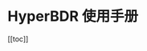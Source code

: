 # **HyperBDR 使用手册**
[[toc]]
<!-- @include: ./register/register.md -->
<!-- @include: ./login/login.md -->
<!-- @include: ./dashboard/dashboard.md -->
<!-- @include: ./dashboard/profile.md -->
<!-- @include: ./dashboard/logout.md -->
<!-- @include: ./dashboard/language-switch.md -->
<!-- @include: ./dr/host-dr.md -->
<!-- @include: ./dr/host-failback.md -->
<!-- @include: ./orchestration/dr-group.md -->
<!-- @include: ./configuration/production-site.md -->
<!-- @include: ./configuration/dr-site.md -->
<!-- @include: ./configuration/storage-configuration.md -->
<!-- @include: ./configuration/dr-site-configuration.md -->
<!-- @include: ./configuration/policy-settings.md -->
<!-- @include: ./operations/audit-logs.md -->
<!-- @include: ./operations/task-management.md -->
<!-- @include: ./operations/download-logs.md -->
<!-- @include: ./operations/upgrade.md -->
<!-- @include: ./operations/reports.md -->
<!-- @include: ./operations/tag-management.md -->
<!-- @include: ./monitor-alerts/system-monitor.md -->
<!-- @include: ./monitor-alerts/alarm.md -->
<!-- @include: ./monitor-alerts/notification.md -->
<!-- @include: ./monitor-alerts/alerts.md -->
<!-- @include: ./settings/global-settings.md -->
<!-- @include: ./settings/license-management.md -->
<!-- @include: ./settings/versions.md -->